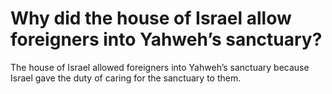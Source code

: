 # Why did the house of Israel allow foreigners into Yahweh’s sanctuary?

The house of Israel allowed foreigners into Yahweh’s sanctuary because Israel gave the duty of caring for the sanctuary to them.
